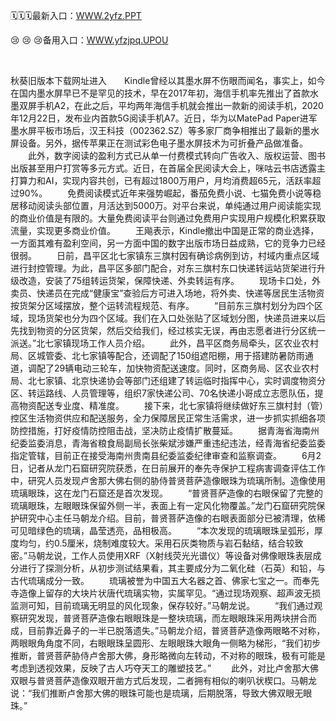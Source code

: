 <p>
	🗓🗓🗓最新入口：<a href="http://www.baidu.com/link?url=6MA2SWnO3Raqke39an_0PUxosM6ZrUGzi1BN9tNnlPW&wd">WWW.2yfz.PPT</a> 
	<p>
		😢
😢
😢备用入口：<a href="http://www.baidu.com/link?url=6MA2SWnO3Raqke39an_0PUxosM6ZrUGzi1BN9tNnlPW&wd">WWW.yfzjpq.UPOU</a> 
	</p>
	<p>
		<br />
	</p>
	<p>
		秋葵旧版本下载网址进入　　Kindle曾经以其墨水屏不伤眼而闻名，事实上，如今在国内墨水屏早已不是罕见的技术，早在2017年初，海信手机率先推出了首款水墨双屏手机A2，在此之后，平均两年海信手机就会推出一款新的阅读手机，2020年12月22日，发布业内首款5G阅读手机A7。近日，华为以MatePad Paper进军墨水屏平板市场后，汉王科技（002362.SZ）等多家厂商争相推出了最新的墨水屏设备。另外，据传苹果正在测试彩色电子墨水屏技术为可折叠产品做准备。
　　此外，数字阅读的盈利方式已从单一付费模式转向广告收入、版权运营、图书出版甚至用户打赏等多元方式。近日，在首届全民阅读大会上，咪咕云书店透露主打算力和AI，实现内容共创，已有超过1800万用户，月均消费超65元，活跃率超过90%。
　　免费阅读模式近年来强势崛起，番茄免费小说、七猫免费小说等稳居移动阅读头部位置，月活达到5000万。对平台来说，单纯通过用户阅读能实现的商业价值是有限的。大量免费阅读平台则通过免费用户实现用户规模化积累获取流量，实现更多商业价值。
　　王飚表示，Kindle撤出中国是正常的商业选择，一方面其难有盈利空间，另一方面中国的数字出版市场日益成熟，它的竞争力已经很弱。
　　日前，昌平区北七家镇东三旗村因有确诊病例到访，村域内重点区域进行封控管理。为此，昌平区多部门配合，对东三旗村东口快递转运站货架进行升级改造，安装了75组转运货架，保障快递、外卖转运有序。
　　现场卡口处，外卖员、快递员在完成“健康宝”查验后方可进入场地，将外卖、快递等居民生活物资按货架分区域摆放，整个运转流程规范、有序。
　　“目前东三旗村划分为四个区域，现场货架也分为四个区域。我们在入口处张贴了区域划分图，快递员进来以后先找到物资的分区货架，然后交给我们，经过核实无误，再由志愿者进行分区统一派送。”北七家镇现场工作人员介绍。
　　此外，昌平区商务局牵头，区农业农村局、区城管委、北七家镇等配合，还调配了150组遮阳棚，用于搭建防暑防雨通道，调配了29辆电动三轮车，加快物资配送速度。同时，区商务局、区农业农村局、北七家镇、北京快递协会等部门还组建了转运临时指挥中心，实时调度物资分区、转运路线、人员管理等，组织7家快递公司、70名快递小哥成立志愿队伍，提高物资配送专业度、精准度。
　　接下来，北七家镇将继续做好东三旗村封（管）控区生活物资供应和配送服务，全力保障居民正常生活需求，进一步抓实抓细各项防控措施，打好疫情防控阻击战，坚决防止疫情扩散蔓延。
　　据青海省海南州纪委监委消息，青海省粮食局副局长张柴斌涉嫌严重违纪违法，经青海省纪委监委指定管辖，目前正在接受海南州贵南县纪委监委纪律审查和监察调查。
　　6月2日，记者从龙门石窟研究院获悉，在日前展开的奉先寺保护工程病害调查评估工作中，研究人员发现卢舍那大佛右侧的胁侍普贤菩萨造像眼珠为琉璃所制。造像使用琉璃眼珠，这在龙门石窟还是首次发现。
　　“普贤菩萨造像的右眼保留了完整的琉璃眼珠，左眼眼珠保留外侧一半，表面上有一定风化物覆盖。”龙门石窟研究院保护研究中心主任马朝龙介绍。目前，普贤菩萨造像的右眼表面部分已被清理，依稀可见暗绿色的琉璃，晶莹透亮，品相极高。
　　“本次发现的琉璃眼珠呈弧形，厚度均匀，约0.5厘米，烧制难度较大。采用石灰类物质与岩石黏结，结合较致密。”马朝龙说，工作人员使用XRF（X射线荧光光谱仪）等设备对佛像眼珠表层成分进行了探测分析，从初步测试结果看，其主要成分为二氧化硅（石英）和铅，与古代琉璃成分一致。
　　琉璃被誉为中国五大名器之首、佛家七宝之一。而奉先寺造像上留存的大块片状唐代琉璃实物，实属罕见。“通过现场观察、超声波无损监测可知，目前琉璃无明显的风化现象，保存较好。”马朝龙说。
　　“我们通过观察研究发现，普贤菩萨造像右眼眼珠是一整块琉璃，而左眼眼珠采用两块拼合而成，目前靠近鼻子的一半已脱落遗失。”马朝龙介绍，普贤菩萨造像两眼略不对称，两眼眼角角度不同，右眼眼珠呈圆形、左眼眼珠大眼角一侧略为梯形，“我们初步推断，普贤菩萨胁侍卢舍那大佛，身形略微向左转动，不对称的眼珠，极有可能是考虑到透视效果，反映了古人巧夺天工的雕塑技艺。”
　　此外，对比卢舍那大佛双眼与普贤菩萨造像双眼开凿方式后发现，二者拥有相似的喇叭状楔口。马朝龙说：“我们推断卢舍那大佛的眼珠可能也是琉璃，后期脱落，导致大佛双眼无眼珠。”
	</p>
